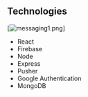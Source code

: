 
## Technologies
[![messaging1.png](https://i.postimg.cc/K8pvHVt9/messaging1.png)]
- React
- Firebase
- Node
- Express
- Pusher
- Google Authentication
- MongoDB
